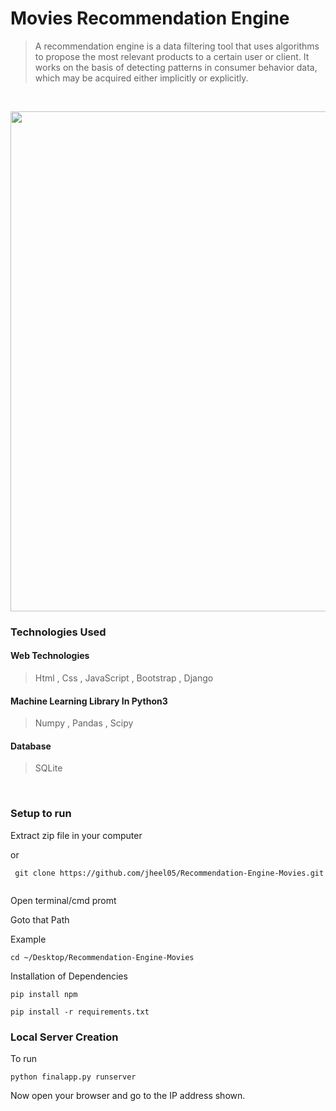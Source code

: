 # Movies Recommendation Engine 
>A recommendation engine is a data filtering tool that uses algorithms to propose the most relevant products to a certain user or client. It works on the basis of detecting patterns in consumer behavior data, which may be acquired either implicitly or explicitly.
<br>

<p align="Center"><img align="Center" width="800" src="ss.png"></p>

### Technologies Used

#### Web Technologies
> Html , Css , JavaScript , Bootstrap , Django

#### Machine Learning Library In Python3
> Numpy , Pandas , Scipy

#### Database
> SQLite

<br>

### Setup to run

Extract zip file in your computer

or
```
 git clone https://github.com/jheel05/Recommendation-Engine-Movies.git
 
```

Open terminal/cmd promt

Goto that Path

Example

```
cd ~/Desktop/Recommendation-Engine-Movies
```

Installation of Dependencies

```
pip install npm
```

```
pip install -r requirements.txt
```

### Local Server Creation

To run
```
python finalapp.py runserver
```
Now open your browser and go to the IP address shown.
